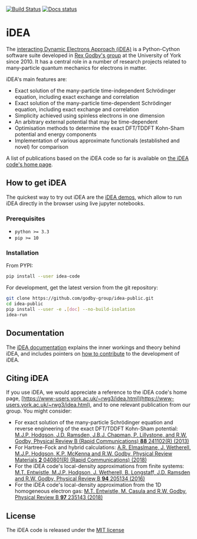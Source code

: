 [![Build Status](https://travis-ci.org/godby-group/idea-public.svg?branch=master)](https://travis-ci.org/godby-group/idea-public) [![Docs status](https://readthedocs.org/projects/idea-code/badge)](http://idea-code.readthedocs.io/)

# iDEA

The [interacting Dynamic Electrons Approach (iDEA)](https://www-users.york.ac.uk/~rwg3/idea.html)
 is a Python-Cython software suite developed in 
[Rex Godby's group](http://www-users.york.ac.uk/~rwg3/) at the University of
York since 2010. It has a central role in a number of research projects related
to many-particle quantum mechanics for electrons in matter.

iDEA's main features are:

* Exact solution of the many-particle time-independent Schrödinger equation,
  including exact exchange and correlation
* Exact solution of the many-particle time-dependent Schrödinger equation,
  including exact exchange and correlation
* Simplicity achieved using spinless electrons in one dimension
* An arbitrary external potential that may be time-dependent
* Optimisation methods to determine the exact DFT/TDDFT Kohn-Sham potential
  and energy components
* Implementation of various approximate functionals (established and novel) for
  comparison

A list of publications based on the iDEA code so far is available on [the iDEA code's home page](https://www-users.york.ac.uk/~rwg3/idea.html).

## How to get iDEA

The quickest way to try out iDEA are the
[iDEA demos](https://github.com/godby-group/idea-demos), which allow to run iDEA directly in the browser
using live jupyter notebooks.

### Prerequisites

 * `python >= 3.3`
 * `pip >= 10`

### Installation

From PYPI:
```bash
pip install --user idea-code
```

For development, get the latest version from the git repository:
```bash
git clone https://github.com/godby-group/idea-public.git
cd idea-public
pip install --user -e .[doc] --no-build-isolation
idea-run
```

## Documentation

The [iDEA documentation](https://idea-code.readthedocs.io/en/latest/) 
explains the inner workings and theory behind iDEA, and includes pointers on
[how to contribute](https://idea-code.readthedocs.io/en/latest/dev/add.html) to the development of iDEA.

## Citing iDEA

If you use iDEA, we would appreciate a reference to the iDEA code's home page, [https://www-users.york.ac.uk/~rwg3/idea.html](https://www-users.york.ac.uk/~rwg3/idea.html), and to one relevant publication from our group. You might consider:

* For exact solution of the many-particle Schrödinger equation and reverse engineering of the exact DFT/TDDFT Kohn-Sham potential: [M.J.P. Hodgson, J.D. Ramsden, J.B.J. Chapman, P. Lillystone, and R.W. Godby, Physical Review B (Rapid Communications) **88** 241102(R) (2013)](http://www-users.york.ac.uk/~rwg3/abst_81-110.html#Paper_87)
* For Hartree-Fock and hybrid calculations: [A.R. Elmaslmane, J. Wetherell, M.J.P. Hodgson, K.P. McKenna and R.W. Godby, Physical Review Materials **2** 040801(R) (Rapid Communications) (2018)](http://www-users.york.ac.uk/~rwg3/abst_81-110.html#Paper_97)
* For the iDEA code's local-density approximations from finite systems: [M.T. Entwistle, M.J.P. Hodgson, J. Wetherell, B. Longstaff, J.D. Ramsden and R.W. Godby, Physical Review B **94** 205134 (2016)](http://www-users.york.ac.uk/~rwg3/abst_81-110.html#Paper_92)
* For the iDEA code's local-density approximation from the 1D homogeneous electron gas: [M.T. Entwistle, M. Casula and R.W. Godby, Physical Review B **97** 235143 (2018)](http://www-users.york.ac.uk/~rwg3/abst_81-110.html#Paper_98)

## License

The iDEA code is released under the [MIT license](MIT)
